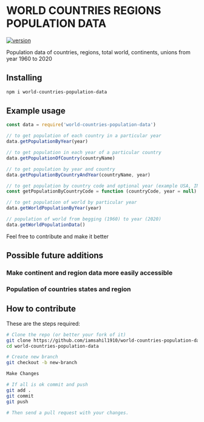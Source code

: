 #   WORLD COUNTRIES REGIONS POPULATION DATA

[![version](https://img.shields.io/npm/v/world-countries-population-data)](https://www.npmjs.com/package/world-countries-population-data)  

Population data of countries, regions, total world, continents, unions from year 1960 to 2020

## Installing

``` bash
npm i world-countries-population-data
```


## Example usage

``` javascript
const data = require('world-countries-population-data')

// to get population of each country in a particular year
data.getPopulationByYear(year)

// to get population in each year of a particular country
data.getPopulationOfCountry(countryName)

// to get population by year and country
data.getPopulationByCountryAndYear(countryName, year)

// to get population by country code and optional year (example USA, IND)
const getPopulationByCountryCode = function (countryCode, year = null)

// to get population of world by particular year
data.getWorldPopulationByYear(year)

// population of world from begging (1960) to year (2020)
data.getWorldPopulationData()
```

Feel free to contribute and make it better

## Possible future additions

### Make continent and region data more easily accessible
### Population of countries states and region


## How to contribute

These are the steps required:

``` bash
# Clone the repo (or better your fork of it)
git clone https://github.com/iamsahil1910/world-countries-population-data.git
cd world-countries-population-data

# Create new branch
git checkout -b new-branch

Make Changes

# If all is ok commit and push
git add .
git commit
git push

# Then send a pull request with your changes.
```
